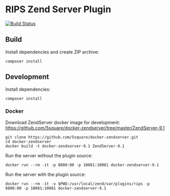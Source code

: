 # RIPS Zend Server Plugin

[![Build Status](https://travis-ci.org/5square/ZS-plugin-rips.svg?branch=master)](https://travis-ci.org/5square/ZS-plugin-rips)

## Build

Install dependencies and create ZIP archive:

    composer install

## Development

Install dependencies:

    composer install

### Docker

Download ZendServer docker image for development: https://github.com/5square/docker-zendserver/tree/master/ZendServer-9.1
    
    git clone https://github.com/5square/docker-zendserver.git
    cd docker-zendserver
    docker build -t docker-zendserver-9.1 ZendServer-9.1

Run the server without the plugin source:

    docker run --rm -it -p 8800:80 -p 10081:10081 docker-zendserver-9.1
    
Run the server with the plugin source:

    docker run --rm -it -v $PWD:/usr/local/zend/var/plugins/rips -p 8800:80 -p 10081:10081 docker-zendserver-9.1

